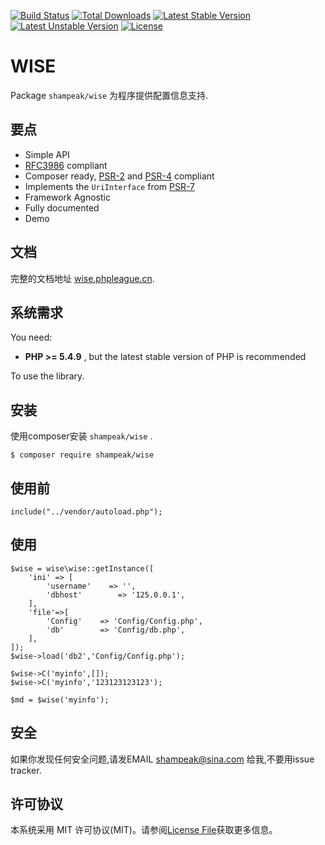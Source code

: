 [![Build Status](https://travis-ci.org/laravel/framework.svg)](https://travis-ci.org/laravel/framework)
[![Total Downloads](https://poser.pugx.org/laravel/framework/downloads.svg)](https://packagist.org/packages/laravel/framework)
[![Latest Stable Version](https://poser.pugx.org/laravel/framework/v/stable.svg)](https://packagist.org/packages/laravel/framework)
[![Latest Unstable Version](https://poser.pugx.org/laravel/framework/v/unstable.svg)](https://packagist.org/packages/laravel/framework)
[![License](https://poser.pugx.org/laravel/framework/license.svg)](https://packagist.org/packages/laravel/framework)

WISE
=======

Package `shampeak/wise` 为程序提供配置信息支持.

要点
------

- Simple API
- [RFC3986](http://tools.ietf.org/html/rfc3986) compliant
- Composer ready, [PSR-2][] and [PSR-4][] compliant
- Implements the `UriInterface` from [PSR-7][]
- Framework Agnostic
- Fully documented
- Demo

文档
------

完整的文档地址 [wise.phpleague.cn](http://wise.phpleague.cn).

系统需求
-------

You need:

- **PHP >= 5.4.9** , but the latest stable version of PHP is recommended

To use the library.

安装
-------

使用composer安装 `shampeak/wise` .

```
$ composer require shampeak/wise
```

使用前
-------

```
include("../vendor/autoload.php");
```


使用
-------

```
$wise = wise\wise::getInstance([
    'ini' => [
        'username'    => '',
        'dbhost'        => '125.0.0.1',
    ],
    'file'=>[
        'Config'    => 'Config/Config.php',
        'db'        => 'Config/db.php',
    ],
]);
$wise->load('db2','Config/Config.php');

$wise->C('myinfo',[]);
$wise->C('myinfo','123123123123');

$md = $wise('myinfo');
```

安全
-------

如果你发现任何安全问题,请发EMAIL shampeak@sina.com 给我,不要用issue tracker.

许可协议
-------

本系统采用 MIT 许可协议(MIT)。请参阅[License File](LICENSE)获取更多信息。

[PSR-2]: http://www.php-fig.org/psr/psr-2/
[PSR-4]: http://www.php-fig.org/psr/psr-4/
[PSR-7]: http://www.php-fig.org/psr/psr-7/

